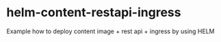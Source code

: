 # helm-content-restapi-ingress

Example how to deploy content image + rest api + ingress by using HELM
